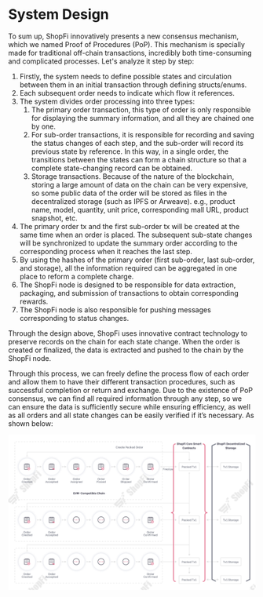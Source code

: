 # System Design

To sum up, ShopFi innovatively presents a new consensus mechanism, which we named Proof of Procedures (PoP). This mechanism is specially made for traditional off-chain transactions, incredibly both time-consuming and complicated processes. Let's analyze it step by step:

1. Firstly, the system needs to define possible states and circulation between them in an initial transaction through defining structs/enums.&#x20;
2. Each subsequent order needs to indicate which flow it references.&#x20;
3. The system divides order processing into three types:&#x20;
   1. The primary order transaction, this type of order is only responsible for displaying the summary information, and all they are chained one by one.&#x20;
   2. For sub-order transactions, it is responsible for recording and saving the status changes of each step, and the sub-order will record its previous state by reference. In this way, in a single order, the transitions between the states can form a chain structure so that a complete state-changing record can be obtained.&#x20;
   3. Storage transactions. Because of the nature of the blockchain, storing a large amount of data on the chain can be very expensive, so some public data of the order will be stored as files in the decentralized storage (such as IPFS or Arweave). e.g., product name, model, quantity, unit price, corresponding mall URL, product snapshot, etc.&#x20;
4. The primary order tx and the first sub-order tx will be created at the same time when an order is placed. The subsequent sub-state changes will be synchronized to update the summary order according to the corresponding process when it reaches the last step.&#x20;
5. By using the hashes of the primary order (first sub-order, last sub-order, and storage), all the information required can be aggregated in one place to reform a complete charge.&#x20;
6. The ShopFi node is designed to be responsible for data extraction, packaging, and submission of transactions to obtain corresponding rewards.&#x20;
7. The ShopFi node is also responsible for pushing messages corresponding to status changes.

Through the design above, ShopFi uses innovative contract technology to preserve records on the chain for each state change. When the order is created or finalized, the data is extracted and pushed to the chain by the ShopFi node.&#x20;

Through this process, we can freely define the process flow of each order and allow them to have their different transaction procedures, such as successful completion or return and exchange. Due to the existence of PoP consensus, we can find all required information through any step, so we can ensure the data is sufficiently secure while ensuring efficiency, as well as all orders and all state changes can be easily verified if it’s necessary. As shown below:

![](<../.gitbook/assets/image (14).png>)
